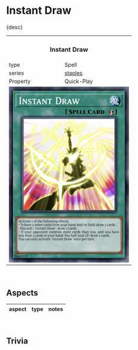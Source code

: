 # Instant Draw

{desc}

<table>
  <tr>
    <th colspan="2"> <h3> Instant Draw </h3> </th>
  </tr>
  <tr>
    <td> type </td>
    <td> Spell </td>
  </tr>
  <tr>
    <td> series </td>
    <td> <a href="../../../archetypes/staples.md">staples</a> </td>
  </tr>
  <tr>
    <td> Property </td>
    <td> Quick-Play </td>
  </tr>
  <tr>
    <td colspan="2"> <img src="../../../.assets/cards/spells/Instant Draw.png" width="320px"> </td>
  </tr>
</table>


<br>


## Aspects

| aspect | type | notes |
| :----- | :--- | :---- |


<br>


## Trivia
